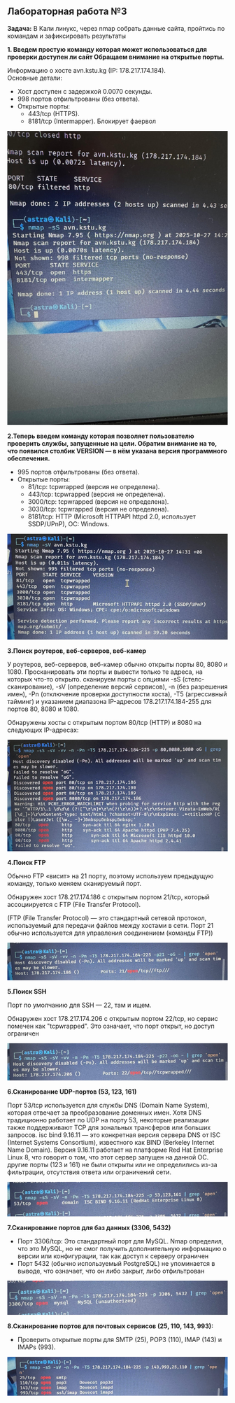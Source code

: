 ## Лабораторная работа №3

**Задача:** В Кали линукс, через nmap собрать данные сайта, пройтись по командам и  зафиксировать результаты

**1. Введем простую команду которая может использоваться для проверки доступен ли сайт Обращаем внимание на открытые порты.**

Информацию о хосте avn.kstu.kg (IP: 178.217.174.184). <br> 
Основные детали: <br>
* Хост доступен с задержкой 0.0070 секунды. <br>
* 998 портов отфильтрованы (без ответа). <br>
* Открытые порты: <br>
  * 443/tcp (HTTPS). <br>
  * 8181/tcp (Intermapper). Блокирует фаервол

![alt text](image1.png)

**2.Теперь введем команду которая позволяет пользователю проверить службы, запущенные на цели. Обратим внимание на то, что появился столбик VERSION — в нём указана версия программного обеспечения.**

* 995 портов отфильтрованы (без ответа).<br>
* Открытые порты: <br>
    * 81/tcp: tcpwrapped (версия не определена).<br>
    * 443/tcp: tcpwrapped (версия не определена).<br>
    * 3000/tcp: tcpwrapped (версия не определена).<br>
    * 3030/tcp: tcpwrapped (версия не определена).<br>
    * 8181/tcp: HTTP (Microsoft HTTPAPI httpd 2.0, использует SSDP/UPnP), ОС: Windows.

![alt text](image2.png)

**3.Поиск роутеров, веб-серверов, веб-камер**

У роутеров, веб-серверов, веб-камер обычно открыты порты 80, 8080 и 1080. Просканировать эти порты и вывести только те адреса, на которых что-то открыто. сканируем порты с опциями -sS (стелс-сканирование), -sV (определение версий сервисов), -n (без разрешения имен), -Pn (отключение проверки доступности хоста), -T5 (агрессивный тайминг) и указанием диапазона IP-адресов 178.217.174.184-255 для портов 80, 8080 и 1080.

Обнаружены хосты с открытым портом 80/tcp (HTTP) и 8080 на следующих IP-адресах: 

![alt text](image3.png)

**4.Поиск FTP**

Обычно FTP «висит» на 21 порту, поэтому используем предыдущую команду, только меняем сканируемый порт.

Обнаружен хост 178.217.174.186 с открытым портом 21/tcp, который ассоциируется с FTP (File Transfer Protocol).

(FTP (File Transfer Protocol) — это стандартный сетевой протокол, используемый для передачи файлов между хостами в сети. Порт 21 обычно используется для управления соединением (команды FTP))

![alt text](image4.png)

**5.Поиск SSH**

Порт по умолчанию для SSH — 22, там и ищем.

Обнаружен хост 178.217.174.206 с открытым портом 22/tcp, но сервис помечен как "tcpwrapped". Это означает, что порт открыт, но доступ ограничен

![alt text](image5.png)

**6.Сканирование UDP-портов (53, 123, 161)**

Порт 53/tcp используется для службы DNS (Domain Name System), которая отвечает за преобразование доменных имен. Хотя DNS традиционно работает по UDP на порту 53, некоторые реализации также поддерживают TCP для зональных трансферов или больших запросов. isc bind 9.16.11 — это конкретная версия сервера DNS от ISC (Internet Systems Consortium), известного как BIND (Berkeley Internet Name Domain). Версия 9.16.11 работает на платформе Red Hat Enterprise Linux 8, что говорит о том, что этот сервер запущен на данной ОС. другие порты (123 и 161) не были открыты или не определились из-за фильтрации, отсутствия ответа или ограничений сети.

![alt text](image6.png)

**7.Сканирование портов для баз данных (3306, 5432)**

* Порт 3306/tcp: Это стандартный порт для MySQL. 
Nmap определил, что это MySQL, но не смог получить дополнительную информацию о версии или конфигурации, так как доступ к серверу ограничен<br>
* Порт 5432 (обычно используемый PostgreSQL) не упоминается в выводе, что означает, что он либо закрыт, либо отфильтрован

![alt text](image7.png)

**8.Сканирование портов для почтовых сервисов (25, 110, 143, 993):**

* Проверить открытые порты для SMTP (25), POP3 (110), IMAP (143) и IMAPs (993).

![alt text](image8.png)
